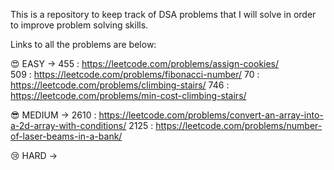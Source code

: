 This is a repository to keep track of DSA problems that I will solve in order to improve problem solving skills.

Links to all the problems are below: 

😍 EASY -> 
455 : https://leetcode.com/problems/assign-cookies/  
509 : https://leetcode.com/problems/fibonacci-number/
70 : https://leetcode.com/problems/climbing-stairs/
746 : https://leetcode.com/problems/min-cost-climbing-stairs/

😎 MEDIUM -> 
2610 : https://leetcode.com/problems/convert-an-array-into-a-2d-array-with-conditions/
2125 : https://leetcode.com/problems/number-of-laser-beams-in-a-bank/

😢 HARD ->
